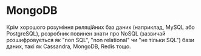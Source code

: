 # MongoDB

Крім хорошого розуміння реляційних баз даних (наприклад, MySQL або PostgreSQL), розробник повинен знати про NoSQL (зазвичай розшифровується як "non SQL", "non relational" чи "не тільки SQL") бази даних, такі як Cassandra, MongoDB, Redis тощо.


